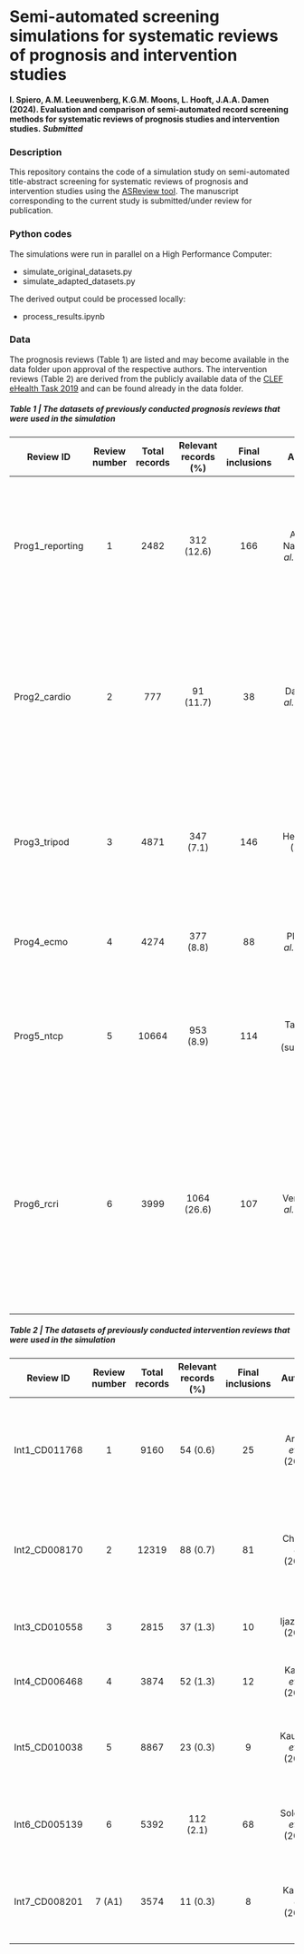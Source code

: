 # Semi-automated screening simulations for systematic reviews of prognosis and intervention studies

**I. Spiero, A.M. Leeuwenberg, K.G.M. Moons, L. Hooft, J.A.A. Damen (2024). Evaluation and comparison of semi-automated record screening methods for systematic reviews of prognosis studies and intervention studies.** ___Submitted___

### Description
This repository contains the code of a simulation study on semi-automated title-abstract screening for systematic reviews of prognosis and intervention studies using the [ASReview tool](https://github.com/asreview). The manuscript corresponding to the current study is submitted/under review for publication.

### Python codes
The simulations were run in parallel on a High Performance Computer:
- simulate_original_datasets.py
- simulate_adapted_datasets.py
  
The derived output could be processed locally:
- process_results.ipynb

### Data
The prognosis reviews (Table 1) are listed and may become available in the data folder upon approval of the respective authors. The intervention reviews (Table 2) are derived from the publicly available data of the [CLEF eHealth Task 2019](https://github.com/CLEF-TAR/tar/tree/master/2019-TAR) and can be found already in the data folder.

##### Table 1 | The datasets of previously conducted **prognosis reviews** that were used in the simulation

| Review ID | Review number | Total records    | Relevant records (%)    | Final inclusions | Authors | Title |
| --- | :---:   | :---: | :---: | :---: | :---: | :---: |
| Prog1_reporting | 1 | 2482   | 312 (12.6)   | 166 | Andaur Navarro *et al.* (2022) | Completeness of reporting of clinical prediction models developed using supervised machine learning: a systematic review|
| Prog2_cardio | 2 | 777   | 91 (11.7)   | 38 | Damen *et al.* (2019) | Performance of the Framingham risk models and pooled cohort equations for predicting 10-year risk of cardiovascular disease: a systematic review and meta-analysis|
| Prog3_tripod | 3 | 4871   | 347 (7.1)   | 146 | Heus *et al.* (2018) | Poor reporting of multivariable prediction model studies: towards a targeted implementation strategy of the TRIPOD statement|
| Prog4_ecmo | 4 | 4274   | 377 (8.8)   | 88 | Pladet *et al.* (2023) | Prognostic models for mortality risk in patients requiring ECMO|
| Prog5_ntcp | 5 | 10664   | 953 (8.9)   | 114 | Takada *et al.* (submitted) | Prognostic models for radiation‐induced complications after radiotherapy in head and neck cancer patients|
| Prog6_rcri | 6 | 3999   | 1064 (26.6)   | 107 | Vernooij *et al.* (2021) | The comparative and added prognostic value of biomarkers to the Revised Cardiac Risk Index for preoperative prediction of major adverse cardiac events and all-cause mortality in patients who undergo noncardiac surgery|


##### Table 2 | The datasets of previously conducted **intervention reviews** that were used in the simulation

| Review ID | Review number | Total records    | Relevant records (%)    | Final inclusions | Authors | Title |
| --- | :---:   | :---: | :---: | :---: | :---: | :---: |
| Int1_CD011768 | 1 | 9160   | 54 (0.6)   | 25 | Arikpo *et al.* (2018) | Educational interventions for improving primary caregiver complementary feeding practices for children aged 24 months and under|
| Int2_CD008170 | 2 | 12319   | 88 (0.7)   | 81 | Chen *et al.* (2018) | First‐line drugs inhibiting the renin angiotensin system versus other first‐line antihypertensive drug classes for hypertension|
| Int3_CD010558 | 3 | 2815   | 37 (1.3)   | 10 | Ijaz *et al.* (2018) | Psychological therapies for treatment‐resistant depression in adults|
| Int4_CD006468 | 4 | 3874   | 52 (1.3)   | 12 | Kahale *et al.* (2018) | Anticoagulation for people with cancer and central venous catheters|
| Int5_CD010038 | 5 | 8867   | 23 (0.3)   | 9 | Kaufman *et al.* (2018) | Face‐to‐face interventions for informing or educating parents about early childhood vaccination|
| Int6_CD005139 | 6 | 5392   | 112 (2.1)   | 68 | Solomon *et al.* (2019) | Anti‐vascular endothelial growth factor for neovascular age‐related macular degeneration|
| Int7_CD008201 | 7 (A1) | 3574   | 11 (0.3)   | 8 | Kahn *et al.* (2019) | Interventions for implementation of thromboprophylaxis in hospitalized patients at risk for venous thromboembolism|
